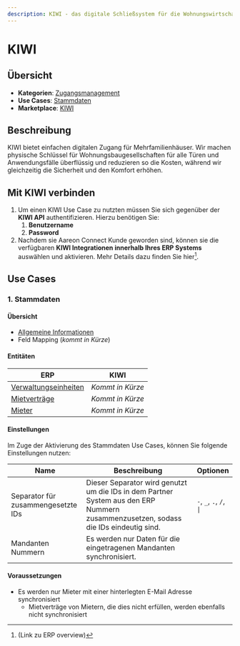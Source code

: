 ```yaml
---
description: KIWI - das digitale Schließsystem für die Wohnungswirtschaft
---
```


# KIWI

## Übersicht

* **Kategorien**: [Zugangsmanagement](../kategorien/zugangsmanagement.md)
* **Use Cases**: [Stammdaten](kiwi.md#stammdaten)
* **Marketplace**: [KIWI](https://marketplace.aareon.com/de/listings/kiwi)

## Beschreibung

KIWI bietet einfachen digitalen Zugang für Mehrfamilienhäuser. Wir machen physische Schlüssel für Wohnungsbaugesellschaften für alle Türen und Anwendungsfälle überflüssig und reduzieren so die Kosten, während wir gleichzeitig die Sicherheit und den Komfort erhöhen.

## Mit KIWI verbinden

1. Um einen KIWI Use Case zu nutzten müssen Sie sich gegenüber der **KIWI API** authentifizieren. Hierzu benötigen Sie:
   1. **Benutzername**
   2. **Password**
2. Nachdem sie Aareon Connect Kunde geworden sind, können sie die verfügbaren **KIWI Integrationen innerhalb Ihres ERP Systems** auswählen und aktivieren. Mehr Details dazu finden Sie hier[^1].

## Use Cases

### 1. Stammdaten

#### Übersicht

* [Allgemeine Informationen](../use-cases/stammdaten.md)
* Feld Mapping (_kommt in Kürze_)

#### Entitäten

| ERP                                                            | KIWI             |
| -------------------------------------------------------------- | ---------------- |
| [Verwaltungseinheiten](../kategorien/eigentuemerverwaltung.md) | _Kommt in Kürze_ |
| [Mietverträge](../entitaeten/mietvertraege.md)                 | _Kommt in Kürze_ |
| [Mieter](../entitaeten/mieter.md)                              | _Kommt in Kürze_ |

#### Einstellungen

Im Zuge der Aktivierung des Stammdaten Use Cases, können Sie folgende Einstellungen nutzen:

<table><thead><tr><th width="165">Name</th><th width="450.33333333333326">Beschreibung</th><th>Optionen</th></tr></thead><tbody><tr><td>Separator für zusammengesetzte IDs</td><td>Dieser Separator wird genutzt um die IDs in dem Partner System aus den ERP Nummern zusammenzusetzen, sodass die IDs eindeutig sind.</td><td><code>-</code>, <code>_</code>, <code>.</code>, <code>/</code>, <code>|</code></td></tr><tr><td>Mandanten Nummern</td><td>Es werden nur Daten für die eingetragenen Mandanten synchronisiert.</td><td></td></tr></tbody></table>

#### Voraussetzungen

* Es werden nur Mieter mit einer hinterlegten E-Mail Adresse synchronisiert
  * Mietverträge von Mietern, die dies nicht erfüllen, werden ebenfalls nicht synchronisiert

[^1]: (Link zu ERP overview)
